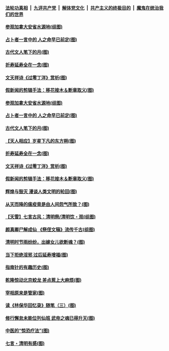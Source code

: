 ####  [法轮功真相](../../../../basic/blob/master/README.md?t=04070031) &nbsp;|&nbsp; [九评共产党](../../../../9ping.md/blob/master/README.md?t=04070031) &nbsp;|&nbsp; [解体党文化](../../../../jtdwh.md/blob/master/README.md?t=04070031)  &nbsp;|&nbsp; [共产主义的终极目的](../../../../gczydzjmd.md/blob/master/README.md?t=04070031) &nbsp;|&nbsp; [魔鬼在统治我们的世界](../../../../mgztzwmdsj.md/blob/master/README.md?t=04070031) 

#### [参观加拿大安省水源地(组图)](../pages/p7/928259.md?t=04070031) 

#### [占卜者一言中的 人之命早已前定(图)](../pages/p7/928517.md?t=04070031) 

#### [古代文人笔下的月(图)](../pages/p7/928361.md?t=04070031) 

#### [折寿延寿全在一念(图)](../pages/p7/928271.md?t=04070031) 

#### [文天祥诗《过零丁洋》赏析(图)](../pages/p7/928360.md?t=04070031) 

#### [假新闻的剪辑手法：移花接木＆断章取义(图)](../pages/p7/928568.md?t=04070031) 

#### [参观加拿大安省水源地(组图)](../pages/p7/928259.md?t=04070031) 

#### [占卜者一言中的 人之命早已前定(图)](../pages/p7/928517.md?t=04070031) 

#### [古代文人笔下的月(图)](../pages/p7/928361.md?t=04070031) 

#### [【天人相应】岁星下凡的东方朔(图)](../pages/p7/928270.md?t=04070031) 

#### [折寿延寿全在一念(图)](../pages/p7/928271.md?t=04070031) 

#### [文天祥诗《过零丁洋》赏析(图)](../pages/p7/928360.md?t=04070031) 

#### [假新闻的剪辑手法：移花接木＆断章取义(图)](../pages/p7/928568.md?t=04070031) 

#### [辉煌与毁灭 漫谈人类文明的轮回(图)](../pages/p7/928269.md?t=04070031) 

#### [从天而降的瘟疫竟是由人间怨气所致？(图)](../pages/p7/928375.md?t=04070031) 

#### [【天雪】七言古风：清明祭/清明饮・观(组图)](../pages/p7/928585.md?t=04070031) 

#### [颜真卿尸解成仙 《祭侄文稿》流传千古(组图)](../pages/p7/926379.md?t=04070031) 

#### [清明时节雨纷纷，出嫁女儿欲断魂？(图)](../pages/p7/928229.md?t=04070031) 

#### [当下拒绝淫邪 过后延寿增福(图)](../pages/p7/928142.md?t=04070031) 

#### [指南针的有趣历史(图)](../pages/p7/927838.md?t=04070031) 

#### [乾隆惊动北京蛟龙 差点惹上大麻烦(图)](../pages/p7/928247.md?t=04070031) 

#### [宰相原来是管家(图)](../pages/p7/927841.md?t=04070031) 

#### [读《林保华回忆录》随笔（三）(图)](../pages/p7/927928.md?t=04070031) 

#### [修行懈怠未能位列仙班 武帝之魂已得升天(图)](../pages/p7/927921.md?t=04070031) 

#### [中医的“惊恐疗法”(图)](../pages/p7/927840.md?t=04070031) 

#### [七言・清明有感(图)](../pages/p7/928236.md?t=04070031) 

